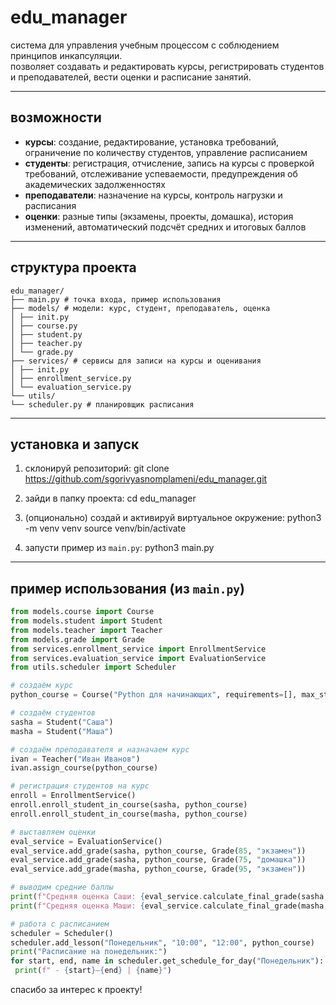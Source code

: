 # edu_manager

система для управления учебным процессом с соблюдением принципов инкапсуляции.  
позволяет создавать и редактировать курсы, регистрировать студентов и преподавателей, вести оценки и расписание занятий.

---

## возможности

- **курсы**: создание, редактирование, установка требований, ограничение по количеству студентов, управление расписанием  
- **студенты**: регистрация, отчисление, запись на курсы с проверкой требований, отслеживание успеваемости, предупреждения об академических задолженностях  
- **преподаватели**: назначение на курсы, контроль нагрузки и расписания  
- **оценки**: разные типы (экзамены, проекты, домашка), история изменений, автоматический подсчёт средних и итоговых баллов

---

## структура проекта
```
edu_manager/
├── main.py # точка входа, пример использования
├── models/ # модели: курс, студент, преподаватель, оценка
│ ├── init.py
│ ├── course.py
│ ├── student.py
│ ├── teacher.py
│ └── grade.py
├── services/ # сервисы для записи на курсы и оценивания
│ ├── init.py
│ ├── enrollment_service.py
│ └── evaluation_service.py
└── utils/
└── scheduler.py # планировщик расписания
```

---

## установка и запуск

1. склонируй репозиторий:
git clone https://github.com/sgorivyasnomplameni/edu_manager.git

2. зайди в папку проекта:
cd edu_manager

3. (опционально) создай и активируй виртуальное окружение:
python3 -m venv venv
source venv/bin/activate

4. запусти пример из `main.py`:
python3 main.py


---

## пример использования (из `main.py`)

```python
from models.course import Course
from models.student import Student
from models.teacher import Teacher
from models.grade import Grade
from services.enrollment_service import EnrollmentService
from services.evaluation_service import EvaluationService
from utils.scheduler import Scheduler

# создаём курс
python_course = Course("Python для начинающих", requirements=[], max_students=2)

# создаём студентов
sasha = Student("Саша")
masha = Student("Маша")

# создаём преподавателя и назначаем курс
ivan = Teacher("Иван Иванов")
ivan.assign_course(python_course)

# регистрация студентов на курс
enroll = EnrollmentService()
enroll.enroll_student_in_course(sasha, python_course)
enroll.enroll_student_in_course(masha, python_course)

# выставляем оценки
eval_service = EvaluationService()
eval_service.add_grade(sasha, python_course, Grade(85, "экзамен"))
eval_service.add_grade(sasha, python_course, Grade(75, "домашка"))
eval_service.add_grade(masha, python_course, Grade(95, "экзамен"))

# выводим средние баллы
print(f"Средняя оценка Саши: {eval_service.calculate_final_grade(sasha, python_course)}")
print(f"Средняя оценка Маши: {eval_service.calculate_final_grade(masha, python_course)}")

# работа с расписанием
scheduler = Scheduler()
scheduler.add_lesson("Понедельник", "10:00", "12:00", python_course)
print("Расписание на понедельник:")
for start, end, name in scheduler.get_schedule_for_day("Понедельник"):
 print(f" - {start}–{end} | {name}")
```

спасибо за интерес к проекту!
